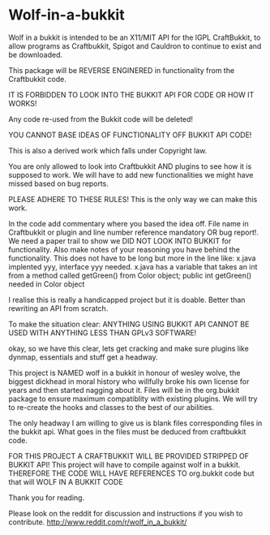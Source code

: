 Wolf-in-a-bukkit
================

Wolf in a bukkit is intended to be an X11/MIT API for the lGPL CraftBukkit, to allow programs as Craftbukkit, Spigot and Cauldron to continue to exist and be downloaded.

This package will be REVERSE ENGINERED in functionality from the Craftbukkit code.

IT IS FORBIDDEN TO LOOK INTO THE BUKKIT API FOR CODE OR HOW IT WORKS!

Any code re-used from the Bukkit code will be deleted!

YOU CANNOT BASE IDEAS OF FUNCTIONALITY OFF BUKKIT API CODE!

This is also a derived work which falls under Copyright law.

You are only allowed to look into Craftbukkit AND plugins to see how it is supposed to work.
We will have to add new functionalities we might have missed based on bug reports.

PLEASE ADHERE TO THESE RULES! This is the only way we can make this work.

In the code add commentary where you based the idea off. File name in Craftbukkit or plugin and line number reference mandatory OR bug report!.
We need a paper trail to show we DID NOT LOOK INTO BUKKIT for functionality.
Also make notes of your reasoning you have behind the functionality. This does not have to be long but more in the line like:
    x.java implented yyy, interface yyy needed.
    x.java has a variable that takes an int from a method called getGreen() from Color object; public int getGreen() needed in Color object


I realise this is really a handicapped project but it is doable. Better than rewriting an API from scratch.

To make the situation clear: ANYTHING USING BUKKIT API CANNOT BE USED WITH ANYTHING LESS THAN GPLv3 SOFTWARE!

okay, so we have this clear, lets get cracking and make sure plugins like dynmap, essentials and stuff get a headway.

This project is NAMED wolf in a bukkit in honour of wesley wolve, the biggest dickhead in moral history who willfully broke his own license for years and then started nagging about it.
Files will be in the org.bukkit package to ensure maximum compatiblity with existing plugins.
We will try to re-create the hooks and classes to the best of our abilities.

The only headway I am willing to give us is blank files corresponding files in the bukkit api. What goes in the files must be deduced from craftbukkit code.

FOR THIS PROJECT A CRAFTBUKKIT WILL BE PROVIDED STRIPPED OF BUKKIT API!
This project will have to compile against wolf in a bukkit.
THEREFORE THE CODE WILL HAVE REFERENCES TO org.bukkit code but that will WOLF IN A BUKKIT CODE

Thank you for reading.

Please look on the reddit for discussion and instructions if you wish to contribute.
http://www.reddit.com/r/wolf_in_a_bukkit/

